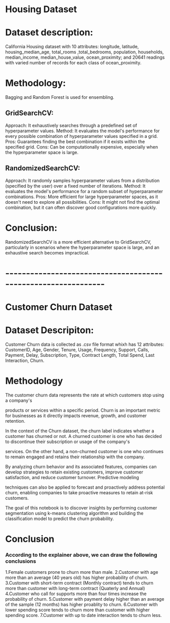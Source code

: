 # Housing Dataset

# Dataset description:

  California Housing dataset with 10 attributes: longitude,	latitude,	housing_median_age,	total_rooms	,total_bedrooms,
  population, households,	median_income,	median_house_value,	ocean_proximity; and 20641 readings with varied number of records for each class of ocean_proximity.

# Methodology:
  
  Bagging and Random Forest is used for ensembling.

  ## GridSearchCV:
   Approach: It exhaustively searches through a predefined set of hyperparameter values.
   Method: It evaluates the model's performance for every possible combination of hyperparameter values specified in a grid.
   Pros: Guarantees finding the best combination if it exists within the specified grid.
   Cons: Can be computationally expensive, especially when the hyperparameter space is large.

  ## RandomizedSearchCV:
   Approach: It randomly samples hyperparameter values from a distribution (specified by the user) over a fixed number of iterations.
   Method: It evaluates the model's performance for a random subset of hyperparameter combinations.
   Pros: More efficient for large hyperparameter spaces, as it doesn't need to explore all possibilities.
   Cons: It might not find the optimal combination, but it can often discover good configurations more quickly.

# Conclusion:
  RandomizedSearchCV is a more efficient alternative to GridSearchCV, particularly in scenarios where the hyperparameter space is large, and an exhaustive search becomes impractical.    

# --------------------------------------------------------------      
# Customer Churn Dataset

# Dataset Descripiton:
   Customer Churn data is collected as .csv file format whixh has 12 attributes: CustomerID,	Age,	Gender,	Tenure,	Usage, Frequency,	Support, Calls,	Payment, Delay,	Subscription, Type,	Contract Length,	Total Spend,	Last Interaction,	Churn.

# Methodology
  The customer churn data represents the rate at which customers stop using a company's

products or services within a specific period. Churn is an important metric for businesses as it directly impacts revenue, growth, and customer retention.

In the context of the Churn dataset, the churn label indicates whether a customer has churned or not. A churned customer is one who has decided to discontinue their subscription or usage of the company's

services. On the other hand, a non-churned customer is one who continues to remain engaged and retains their relationship with the company.  

By analyzing churn behavior and its associated features, companies can develop strategies to retain existing customers, improve customer satisfaction, and reduce customer turnover. Predictive modeling

techniques can also be applied to forecast and proactively address potential churn, enabling companies to take proactive measures to retain at-risk customers.

The goal of this notebook is to discover insights by performing customer segmentation using k-means clustering algorithm and building the classification model to predict the churn probability.

# Conclusion
### According to the explainer above, we can draw the following conclusions

1.Female customers prone to churn more than male.
2.Customer with age more than an average (40 years old) has higher probability of churn.
3.Customer with short-term contract (Monthly contract) tends to churn more than customer with long-term contract (Quaterly and Annual)
4.Customer who call for supports more than four times increase the probability of churn.
5.Customer with payment delay higher than an average of the sample (12 months) has higher proablity to churn.
6.Customer with lower spending score tends to churn more than customer with higher spending score.
7.Customer with up to date interaction tends to churn less.
​

